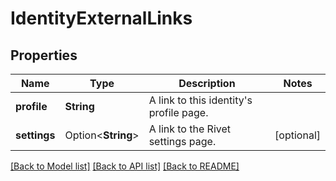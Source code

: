 # IdentityExternalLinks

## Properties

Name | Type | Description | Notes
------------ | ------------- | ------------- | -------------
**profile** | **String** | A link to this identity's profile page. | 
**settings** | Option<**String**> | A link to the Rivet settings page. | [optional]

[[Back to Model list]](../README.md#documentation-for-models) [[Back to API list]](../README.md#documentation-for-api-endpoints) [[Back to README]](../README.md)


